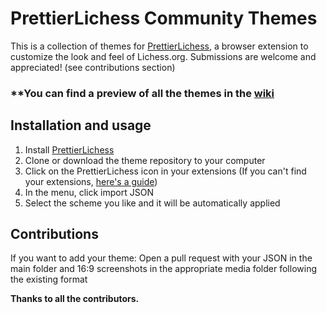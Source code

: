 
# PrettierLichess Community Themes

This is a collection of themes for [PrettierLichess](https://github.com/prettierlichess/prettierlichess), a browser extension to customize the look and feel of Lichess.org. Submissions are welcome and appreciated! (see contributions section)

### **You can find a preview of all the themes in the [wiki](https://github.com/algertc/prettierdiscord-themes/wiki/Themes-Preview)

## Installation and usage

 1. Install [PrettierLichess](https://prettierlichess.github.io/)
 2. Clone or download the theme repository to your computer
 3. Click on the PrettierLichess icon in your extensions (If you can't find your extensions, [here's a guide](https://www.pcmag.com/how-to/how-to-manage-your-browser-extensions))
 4. In the menu, click import JSON
 5. Select the scheme you like and it will be automatically applied

## Contributions

If you want to add your theme:
Open a pull request with your JSON in the main folder and 16:9 screenshots in the appropriate media folder following the existing format

**Thanks to all the contributors.**

